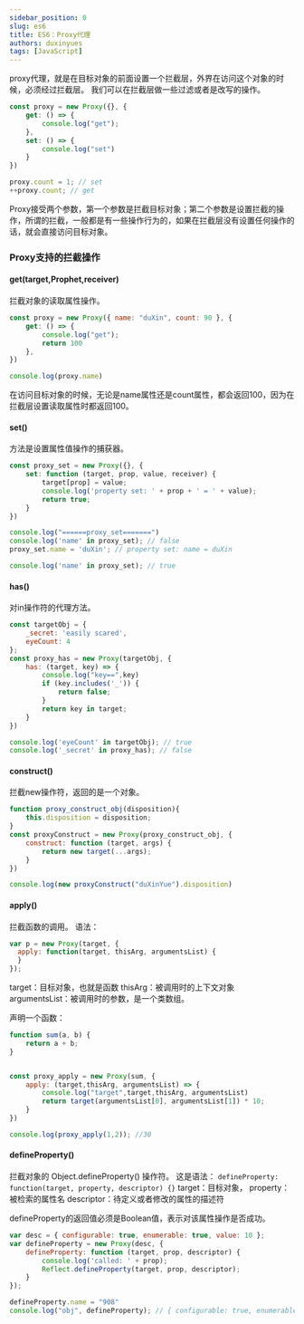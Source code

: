 ```yaml
---
sidebar_position: 0
slug: es6
title: ES6：Proxy代理
authors: duxinyues
tags: [JavaScript]
---
```



proxy代理，就是在目标对象的前面设置一个拦截层，外界在访问这个对象的时候，必须经过拦截层。
我们可以在拦截层做一些过滤或者是改写的操作。

```javascript
const proxy = new Proxy({}, {
    get: () => {
        console.log("get");
    },
    set: () => {
        console.log("set")
    }
})

proxy.count = 1; // set
++proxy.count; // get
```

Proxy接受两个参数，第一个参数是拦截目标对象；第二个参数是设置拦截的操作，所谓的拦截，一般都是有一些操作行为的，如果在拦截层没有设置任何操作的话，就会直接访问目标对象。

### Proxy支持的拦截操作

#### get(target,Prophet,receiver)

拦截对象的读取属性操作。

````javascript
const proxy = new Proxy({ name: "duXin", count: 90 }, {
    get: () => {
        console.log("get");
        return 100
    },
})

console.log(proxy.name)
````

在访问目标对象的时候，无论是name属性还是count属性，都会返回100，因为在拦截层设置读取属性时都返回100。

#### set()

方法是设置属性值操作的捕获器。

```javascript
const proxy_set = new Proxy({}, {
    set: function (target, prop, value, receiver) {
        target[prop] = value;
        console.log('property set: ' + prop + ' = ' + value);
        return true;
    }
})

console.log("======proxy_set=======")
console.log('name' in proxy_set); // false
proxy_set.name = 'duXin'; // property set: name = duXin

console.log('name' in proxy_set); // true
```

#### has()

对in操作符的代理方法。

```javascript
const targetObj = {
    _secret: 'easily scared',
    eyeCount: 4
};
const proxy_has = new Proxy(targetObj, {
    has: (target, key) => {
        console.log("key==",key)
        if (key.includes('_')) {
            return false;
        }
        return key in target;
    }
})

console.log('eyeCount' in targetObj); // true
console.log('_secret' in proxy_has); // false
```

#### construct()

拦截new操作符，返回的是一个对象。

```javascript
function proxy_construct_obj(disposition){
    this.disposition = disposition;
}
const proxyConstruct = new Proxy(proxy_construct_obj, {
    construct: function (target, args) {
        return new target(...args);
    }
})

console.log(new proxyConstruct("duXinYue").disposition)
```

#### apply()

拦截函数的调用。
语法：

```javascript
var p = new Proxy(target, {
  apply: function(target, thisArg, argumentsList) {
  }
});
```

target：目标对象，也就是函数
thisArg：被调用时的上下文对象
argumentsList：被调用时的参数，是一个类数组。

声明一个函数：

```javascript
function sum(a, b) {
    return a + b;
}
```

```javascript

const proxy_apply = new Proxy(sum, {
    apply: (target,thisArg, argumentsList) => {
        console.log("target",target,thisArg, argumentsList)
        return target(argumentsList[0], argumentsList[1]) * 10;
    }
})

console.log(proxy_apply(1,2)); //30
```

#### defineProperty()

拦截对象的 Object.defineProperty() 操作符。
这是语法：
`defineProperty: function(target, property, descriptor) {}`
target：目标对象，
property：被检索的属性名
descriptor：待定义或者修改的属性的描述符

defineProperty的返回值必须是Boolean值，表示对该属性操作是否成功。

```javascript
var desc = { configurable: true, enumerable: true, value: 10 };
var defineProperty = new Proxy(desc, {
    defineProperty: function (target, prop, descriptor) {
        console.log('called: ' + prop);
        Reflect.defineProperty(target, prop, descriptor);
    }
});

defineProperty.name = "908"
console.log("obj", defineProperty); // { configurable: true, enumerable: true, value: 10, name: '908' }
```
